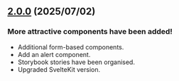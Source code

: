 ## [2.0.0](https://github.com/reiji1020/ccl-component-kit4svelte/compare/1.2.7...2.0.0) (2025/07/02)

### More attractive components have been added!

* Additional form-based components.
* Add an alert component.
* Storybook stories have been organised.
* Upgraded SvelteKit version.